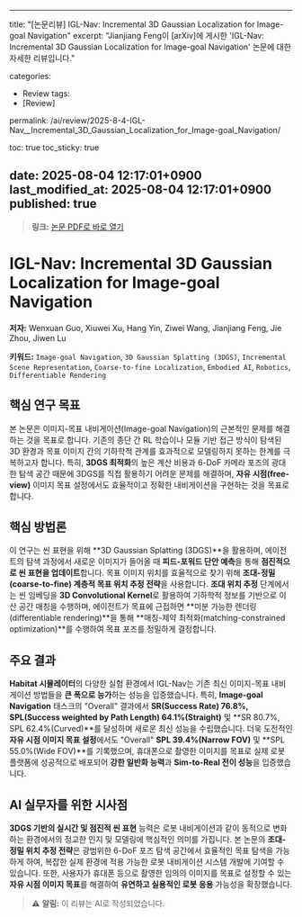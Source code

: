
---
title: "[논문리뷰] IGL-Nav: Incremental 3D Gaussian Localization for Image-goal Navigation"
excerpt: "Jianjiang Feng이 [arXiv]에 게시한 'IGL-Nav: Incremental 3D Gaussian Localization for Image-goal Navigation' 논문에 대한 자세한 리뷰입니다."

categories:
  - Review
tags:
  - [Review]

permalink: /ai/review/2025-8-4-IGL-Nav__Incremental_3D_Gaussian_Localization_for_Image-goal_Navigation/

toc: true
toc_sticky: true

date: 2025-08-04 12:17:01+0900
last_modified_at: 2025-08-04 12:17:01+0900
published: true
---
> **링크:** [논문 PDF로 바로 열기](https://arxiv.org/abs/2508.00823)

# IGL-Nav: Incremental 3D Gaussian Localization for Image-goal Navigation

**저자:** Wenxuan Guo, Xiuwei Xu, Hang Yin, Ziwei Wang, Jianjiang Feng, Jie Zhou, Jiwen Lu

**키워드:** `Image-goal Navigation`, `3D Gaussian Splatting (3DGS)`, `Incremental Scene Representation`, `Coarse-to-fine Localization`, `Embodied AI`, `Robotics`, `Differentiable Rendering`

## 핵심 연구 목표
본 논문은 이미지-목표 내비게이션(Image-goal Navigation)의 근본적인 문제를 해결하는 것을 목표로 합니다. 기존의 종단 간 RL 학습이나 모듈 기반 접근 방식이 탐색된 3D 환경과 목표 이미지 간의 기하학적 관계를 효과적으로 모델링하지 못하는 한계를 극복하고자 합니다. 특히, **3DGS 최적화**의 높은 계산 비용과 6-DoF 카메라 포즈의 광대한 탐색 공간 때문에 3DGS를 직접 활용하기 어려운 문제를 해결하며, **자유 시점(free-view)** 이미지 목표 설정에서도 효율적이고 정확한 내비게이션을 구현하는 것을 목표로 합니다.

## 핵심 방법론
이 연구는 씬 표현을 위해 **3D Gaussian Splatting (3DGS)**을 활용하며, 에이전트의 탐색 과정에서 새로운 이미지가 들어올 때 **피드-포워드 단안 예측**을 통해 **점진적으로 씬 표현을 업데이트**합니다. 목표 이미지 위치를 효율적으로 찾기 위해 **조대-정밀(coarse-to-fine) 계층적 목표 위치 추정 전략**을 사용합니다. **조대 위치 추정** 단계에서는 씬 임베딩을 **3D Convolutional Kernel**로 활용하여 기하학적 정보를 기반으로 이산 공간 매칭을 수행하며, 에이전트가 목표에 근접하면 **미분 가능한 렌더링(differentiable rendering)**을 통해 **매칭-제약 최적화(matching-constrained optimization)**를 수행하여 목표 포즈를 정밀하게 결정합니다.

## 주요 결과
**Habitat 시뮬레이터**의 다양한 실험 환경에서 IGL-Nav는 기존 최신 이미지-목표 내비게이션 방법들을 **큰 폭으로 능가**하는 성능을 입증했습니다. 특히, **Image-goal Navigation** 태스크의 "Overall" 결과에서 **SR(Success Rate) 76.8%, SPL(Success weighted by Path Length) 64.1%(Straight)** 및 **SR 80.7%, SPL 62.4%(Curved)**를 달성하며 새로운 최신 성능을 수립했습니다. 더욱 도전적인 **자유 시점 이미지 목표 설정**에서도 "Overall" **SPL 39.4%(Narrow FOV)** 및 **SPL 55.0%(Wide FOV)**를 기록했으며, 휴대폰으로 촬영한 이미지를 목표로 실제 로봇 플랫폼에 성공적으로 배포되어 **강한 일반화 능력**과 **Sim-to-Real 전이 성능**을 입증했습니다.

## AI 실무자를 위한 시사점
**3DGS 기반의 실시간 및 점진적 씬 표현** 능력은 로봇 내비게이션과 같이 동적으로 변화하는 환경에서의 정교한 인지 및 모델링에 핵심적인 의미를 가집니다. 본 논문의 **조대-정밀 위치 추정 전략**은 광범위한 6-DoF 포즈 탐색 공간에서 효율적인 목표 탐색을 가능하게 하여, 복잡한 실제 환경에 적용 가능한 로봇 내비게이션 시스템 개발에 기여할 수 있습니다. 또한, 사용자가 휴대폰 등으로 촬영한 임의의 이미지를 목표로 설정할 수 있는 **자유 시점 이미지 목표**를 해결하여 **유연하고 실용적인 로봇 응용** 가능성을 확장했습니다.

> ⚠️ **알림:** 이 리뷰는 AI로 작성되었습니다.
